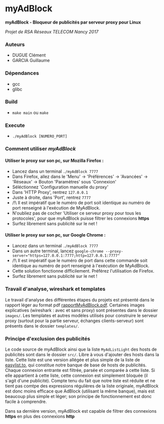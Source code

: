 # myAdBlock

**myAdBlock - Bloqueur de publicités par serveur proxy pour Linux**

*Projet de RSA Réseaux TELECOM Nancy 2017*

### Auteurs
 - DUGUE Clément
 - GARCIA Guillaume

### Dépendances
 - gcc
 - glibc

### Build
 - `make main` ou `make`

### Execute
 - `./myAdBlock [NUMERO_PORT]`

### Comment utiliser *myAdBlock*
#### Utiliser le proxy sur son pc, sur Mozilla Firefox :
 - Lancez dans un terminal `./myAdBlock 7777`
 - Dans Firefox, allez dans le 'Menu' -> 'Préférences' -> 'Avancées' -> 'Réseaux' -> Bouton 'Paramètres' sous 'Connexion'
 - Séléctionnez 'Configuration manuelle du proxy'
 - Dans 'HTTP Proxy', rentrez `127.0.0.1`
 - Juste à droite, dans 'Port', rentrez `7777`
 - /!\\ Il est impératif que le numéro de port soit identique au numéro de port renseigné à l'exécution de MyAdBlock.
 - N'oubliez pas de cocher 'Utiliser ce serveur proxy pour tous les protocoles', pour que myAdBlock puisse filtrer les connexions **https**
 - Surfez librement sans publicité sur le net !

#### Utiliser le proxy sur son pc, sur Google Chrome :
 - Lancez dans un terminal `./myAdBlock 7777`
 - Dans un autre terminal, lancez `google-chrome --proxy-server="https=127.0.0.1:7777;http=127.0.0.1:7777"`
 - /!\\ Il est impératif que le numéro de port dans cette commande soit identique au numéro de port renseigné à l'exécution de MyAdBlock.
 - Cette solution fonctionne difficilement. Préférez l'utilisation de Firefox.
 - Surfez librement sans publicité sur le net !

### Travail d'analyse, wireshark et templates
  Le travail d'analyse des différentes étapes du projets est présenté dans le rapport léger au format pdf [rapportMyAdBlock.pdf](rapportMyAdBlock.pdf). Certaines images explicatives (wireshark : avec et sans proxy) sont présentes dans le dossier `images/`.
  Les templates et autres modèles utilisés pour construire le serveur proxy (surtout pour la partie serveur, échanges clients-serveur) sont présents dans le dossier `templates/`.

### Principe d'exclusion des publicités
  Le code source de myAdBlock ainsi que la liste `MyAdListLight` des hosts de publicités sont dans le dossier `src/`. Libre à vous d'ajouter des hosts dans la liste. Cette liste est une version allégée et plus simple de la liste de [easylist.to](https://easylist.to/), qui constitue notre banque de base de hosts de publicités.
  Chaque connexion entrante est filtrée, parsée et comparée à cette liste. Si elle appartient à cette liste, cette connexion est simplement bloquée (il s'agit d'une publicité).
  Compte tenu du fait que notre liste est réduite et ne tient pas comtpe des expressions régulières de la liste originale, myAdBlock est donc moins efficace que AdBlock (utilisant la même banque), mais est beaucoup plus simple et léger; son principe de fonctionnement est donc facile à comprendre.

  Dans sa dernière version, myAdBlock est capable de filtrer des connexions **https** en plus des connexions **http**
